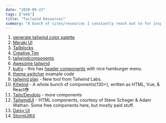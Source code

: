 ```yaml
---
date: "2020-09-23"
tags: ["web"]
title: "Tailwind Resources"
summary: "A bunch of sites/resources I constantly reach out to for inspiration when using tailwind, which is like all the time"
---
```


1. [generate tailwind color palette](https://javisperez.github.io/tailwindcolorshades/#/)
3. [Meraki UI](https://merakiui.com)
4. [Tailblocks](https://mertjf.github.io/tailblocks/)
5. [Creative Tim](https://www.creative-tim.com/learning-lab/tailwind-starter-kit/presentation)
6. [tailwindcomponents](https://tailwindcomponents.com/)
7. [Awesome tailwind](https://github.com/aniftyco/awesome-tailwindcss)
8. [kutty](https://kutty.netlify.app/docs/) - this has [header components](https://kutty.netlify.app/components/headers/) with nice hamburger menu.
9. [theme switcher](https://github.com/huphtur/tailwind-theme-switcher) example code
10. [tailwind play](https://play.tailwindcss.com/) - New tool from Tailwind Labs.
11. [Kitwind](https://kitwind.io/products/kometa/components) - A whole bunch of components(130+), written as HTML, Vue, & React😎
12. [Tails/Devdojo](https://devdojo.com/tailwindcss/components) - more components
13. [TailwindUI](https://tailwindui.com/components) - HTML components, courtesy of Steve Schoger & Adam Wathan. Some free components here, but mostly paid stuff.
14. [Daisy UI](https://github.com/saadeghi/daisyui)
15. [StormUIKit](https://stormuikit.com/)